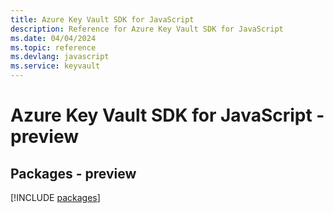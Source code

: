 ```yaml
---
title: Azure Key Vault SDK for JavaScript
description: Reference for Azure Key Vault SDK for JavaScript
ms.date: 04/04/2024
ms.topic: reference
ms.devlang: javascript
ms.service: keyvault
---
```

# Azure Key Vault SDK for JavaScript - preview
## Packages - preview
[!INCLUDE [packages](key-vault-index.md)]